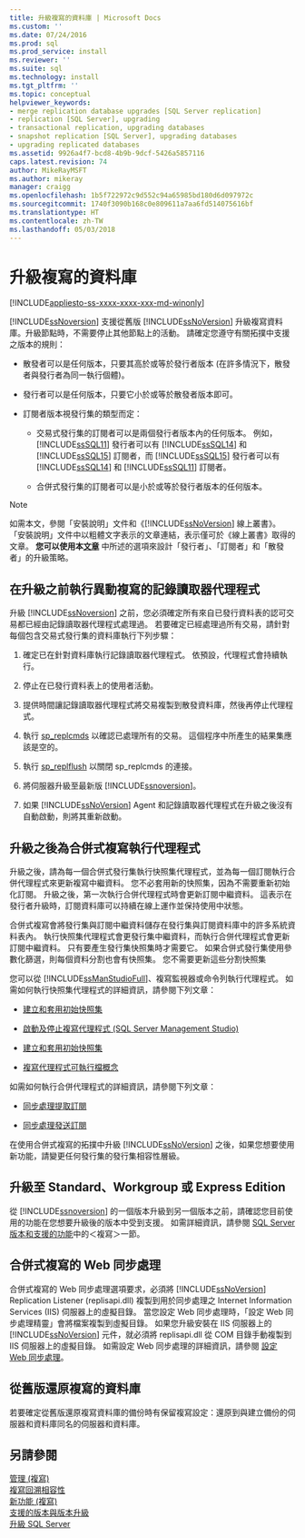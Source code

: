 ```yaml
---
title: 升級複寫的資料庫 | Microsoft Docs
ms.custom: ''
ms.date: 07/24/2016
ms.prod: sql
ms.prod_service: install
ms.reviewer: ''
ms.suite: sql
ms.technology: install
ms.tgt_pltfrm: ''
ms.topic: conceptual
helpviewer_keywords:
- merge replication database upgrades [SQL Server replication]
- replication [SQL Server], upgrading
- transactional replication, upgrading databases
- snapshot replication [SQL Server], upgrading databases
- upgrading replicated databases
ms.assetid: 9926a4f7-bcd8-4b9b-9dcf-5426a5857116
caps.latest.revision: 74
author: MikeRayMSFT
ms.author: mikeray
manager: craigg
ms.openlocfilehash: 1b5f722972c9d552c94a65985bd180d6d097972c
ms.sourcegitcommit: 1740f3090b168c0e809611a7aa6fd514075616bf
ms.translationtype: HT
ms.contentlocale: zh-TW
ms.lasthandoff: 05/03/2018
---
```

# <a name="upgrade-replicated-databases"></a>升級複寫的資料庫

[!INCLUDE[appliesto-ss-xxxx-xxxx-xxx-md-winonly](../../includes/appliesto-ss-xxxx-xxxx-xxx-md-winonly.md)]
  
  [!INCLUDE[ssNoversion](../../includes/ssnoversion-md.md)] 支援從舊版 [!INCLUDE[ssNoVersion](../../includes/ssnoversion-md.md)] 升級複寫資料庫。升級節點時，不需要停止其他節點上的活動。 請確定您遵守有關拓撲中支援之版本的規則：  
  
-   散發者可以是任何版本，只要其高於或等於發行者版本 (在許多情況下，散發者與發行者為同一執行個體)。  
  
-   發行者可以是任何版本，只要它小於或等於散發者版本即可。  
  
-   訂閱者版本視發行集的類型而定：  
  
    -   交易式發行集的訂閱者可以是兩個發行者版本內的任何版本。 例如， [!INCLUDE[ssSQL11](../../includes/sssql11-md.md)] 發行者可以有 [!INCLUDE[ssSQL14](../../includes/sssql14-md.md)] 和 [!INCLUDE[ssSQL15](../../includes/sssql15-md.md)] 訂閱者，而 [!INCLUDE[ssSQL15](../../includes/sssql15-md.md)] 發行者可以有 [!INCLUDE[ssSQL14](../../includes/sssql14-md.md)] 和  [!INCLUDE[ssSQL11](../../includes/sssql11-md.md)] 訂閱者。  
  
    -   合併式發行集的訂閱者可以是小於或等於發行者版本的任何版本。  
  
> [!NOTE]  
>  如需本文，參閱「安裝說明」文件和《[!INCLUDE[ssNoVersion](../../includes/ssnoversion-md.md)] 線上叢書》。 「安裝說明」文件中以粗體文字表示的文章連結，表示僅可於《線上叢書》取得的文章。 **您可以使用本[文章](https://blogs.msdn.microsoft.com/sql_server_team/upgrading-a-replication-topology-to-sql-server-2016/)** 中所述的選項來設計「發行者」、「訂閱者」和「散發者」的升級策略。 
  
## <a name="run-the-log-reader-agent-for-transactional-replication-before-upgrade"></a>在升級之前執行異動複寫的記錄讀取器代理程式  
 升級 [!INCLUDE[ssNoversion](../../includes/ssnoversion-md.md)] 之前，您必須確定所有來自已發行資料表的認可交易都已經由記錄讀取器代理程式處理過。 若要確定已經處理過所有交易，請針對每個包含交易式發行集的資料庫執行下列步驟：  
  
1.  確定已在針對資料庫執行記錄讀取器代理程式。 依預設，代理程式會持續執行。  
  
2.  停止在已發行資料表上的使用者活動。  
  
3.  提供時間讓記錄讀取器代理程式將交易複製到散發資料庫，然後再停止代理程式。  
  
4.  執行 [sp_replcmds](../../relational-databases/system-stored-procedures/sp-replcmds-transact-sql.md) 以確認已處理所有的交易。 這個程序中所產生的結果集應該是空的。  
  
5.  執行 [sp_replflush](../../relational-databases/system-stored-procedures/sp-replflush-transact-sql.md) 以關閉 sp_replcmds 的連接。  
  
6.  將伺服器升級至最新版 [!INCLUDE[ssnoversion](../../includes/ssnoversion-md.md)]。  
  
7.  如果 [!INCLUDE[ssNoVersion](../../includes/ssnoversion-md.md)] Agent 和記錄讀取器代理程式在升級之後沒有自動啟動，則將其重新啟動。  
  
## <a name="run-agents-for-merge-replication-after-upgrade"></a>升級之後為合併式複寫執行代理程式  
 升級之後，請為每一個合併式發行集執行快照集代理程式，並為每一個訂閱執行合併代理程式來更新複寫中繼資料。 您不必套用新的快照集，因為不需要重新初始化訂閱。 升級之後，第一次執行合併代理程式時會更新訂閱中繼資料。 這表示在發行者升級時，訂閱資料庫可以持續在線上運作並保持使用中狀態。  
  
 合併式複寫會將發行集與訂閱中繼資料儲存在發行集與訂閱資料庫中的許多系統資料表內。 執行快照集代理程式會更發行集中繼資料，而執行合併代理程式會更新訂閱中繼資料。 只有要產生發行集快照集時才需要它。 如果合併式發行集使用參數化篩選，則每個資料分割也會有快照集。 您不需要更新這些分割快照集  
  
 您可以從 [!INCLUDE[ssManStudioFull](../../includes/ssmanstudiofull-md.md)]、複寫監視器或命令列執行代理程式。 如需如何執行快照集代理程式的詳細資訊，請參閱下列文章：  
  
-   [建立和套用初始快照集](../../relational-databases/replication/create-and-apply-the-initial-snapshot.md)  
  
-   [啟動及停止複寫代理程式 &#40;SQL Server Management Studio&#41;](../../relational-databases/replication/agents/start-and-stop-a-replication-agent-sql-server-management-studio.md)  
  
-   [建立和套用初始快照集](../../relational-databases/replication/create-and-apply-the-initial-snapshot.md)  
  
-   [複寫代理程式可執行檔概念](../../relational-databases/replication/concepts/replication-agent-executables-concepts.md)  
  
 如需如何執行合併代理程式的詳細資訊，請參閱下列文章：  
  
-   [同步處理提取訂閱](../../relational-databases/replication/synchronize-a-pull-subscription.md)  
  
-   [同步處理發送訂閱](../../relational-databases/replication/synchronize-a-push-subscription.md)  
  
 在使用合併式複寫的拓撲中升級 [!INCLUDE[ssNoVersion](../../includes/ssnoversion-md.md)] 之後，如果您想要使用新功能，請變更任何發行集的發行集相容性層級。  
  
## <a name="upgrading-to-standard-workgroup-or-express-editions"></a>升級至 Standard、Workgroup 或 Express Edition  
 從 [!INCLUDE[ssnoversion](../../includes/ssnoversion-md.md)] 的一個版本升級到另一個版本之前，請確認您目前使用的功能在您想要升級後的版本中受到支援。 如需詳細資訊，請參閱 [SQL Server 版本和支援的功能](../../sql-server/editions-and-components-of-sql-server-2017.md)中的＜複寫＞一節。  
  
## <a name="web-synchronization-for-merge-replication"></a>合併式複寫的 Web 同步處理  
 合併式複寫的 Web 同步處理選項要求，必須將 [!INCLUDE[ssNoVersion](../../includes/ssnoversion-md.md)] Replication Listener (replisapi.dll) 複製到用於同步處理之 Internet Information Services (IIS) 伺服器上的虛擬目錄。 當您設定 Web 同步處理時，「設定 Web 同步處理精靈」會將檔案複製到虛擬目錄。 如果您升級安裝在 IIS 伺服器上的 [!INCLUDE[ssNoVersion](../../includes/ssnoversion-md.md)] 元件，就必須將 replisapi.dll 從 COM 目錄手動複製到 IIS 伺服器上的虛擬目錄。 如需設定 Web 同步處理的詳細資訊，請參閱 [設定 Web 同步處理](../../relational-databases/replication/configure-web-synchronization.md)。  
  
## <a name="restoring-a-replicated-database-from-an-earlier-version"></a>從舊版還原複寫的資料庫  
 若要確定從舊版還原複寫資料庫的備份時有保留複寫設定：還原到與建立備份的伺服器和資料庫同名的伺服器和資料庫。  
  
## <a name="see-also"></a>另請參閱  
 [管理 &#40;複寫&#41;](../../relational-databases/replication/administration/administration-replication.md)   
 [複寫回溯相容性](../../relational-databases/replication/replication-backward-compatibility.md)   
 [新功能 &#40;複寫&#41;](../../relational-databases/replication/what-s-new-replication.md)   
 [支援的版本與版本升級](../../database-engine/install-windows/supported-version-and-edition-upgrades.md)   
 [升級 SQL Server](../../database-engine/install-windows/upgrade-sql-server.md)  
  
  
